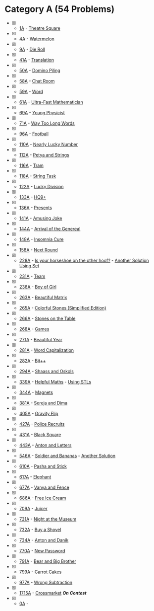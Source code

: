 # Category A (54 Problems) 

- [x] - [1A](https://codeforces.com/contest/1/problem/A) - [Theatre Square](https://github.com/ImtiazAhmedAkash/CodeForces/blob/main/A/1A.cpp)
- [x] - [4A](https://codeforces.com/contest/4/problem/A) - [Watermelon](https://github.com/ImtiazAhmedAkash/CodeForces/blob/main/A/4A.cpp)
- [x] - [9A](https://codeforces.com/contest/9/problem/A) - [Die Roll](https://github.com/ImtiazAhmedAkash/CodeForces/blob/main/A/9A.cpp)
- [x] - [41A](https://codeforces.com/contest/41/problem/A) - [Translation](https://github.com/ImtiazAhmedAkash/CodeForces/blob/main/A/41A.cpp)
- [x] - [50A](https://codeforces.com/contest/50/problem/A) - [Domino Piling](https://github.com/ImtiazAhmedAkash/CodeForces/blob/main/A/50A.cpp)
- [x] - [58A](https://codeforces.com/contest/58/problem/A) - [Chat Room](https://github.com/ImtiazAhmedAkash/CodeForces/blob/main/A/58A.cpp)
- [x] - [59A](https://codeforces.com/contest/59/problem/A) - [Word](https://github.com/ImtiazAhmedAkash/CodeForces/blob/main/A/59A.cpp)
- [x] - [61A](https://codeforces.com/contest/61/problem/A) - [Ultra-Fast Mathematician](https://github.com/ImtiazAhmedAkash/CodeForces/blob/main/A/61A.cpp)
- [x] - [69A](https://codeforces.com/contest/69/problem/A) - [Young Physicist](https://github.com/ImtiazAhmedAkash/CodeForces/blob/main/A/69A.cpp)
- [x] - [71A](https://codeforces.com/contest/71/problem/A) - [Way Too Long Words](https://github.com/ImtiazAhmedAkash/CodeForces/blob/main/A/71A.cpp)
- [x] - [96A](https://codeforces.com/contest/96/problem/A) - [Football](https://github.com/ImtiazAhmedAkash/CodeForces/blob/main/A/96A.cpp)
- [x] - [110A](https://codeforces.com/contest/110/problem/A) - [Nearly Lucky Number](https://github.com/ImtiazAhmedAkash/CodeForces/blob/main/A/110A.cpp)
- [x] - [112A](https://codeforces.com/contest/112/problem/A) - [Petya and Strings](https://github.com/ImtiazAhmedAkash/CodeForces/blob/main/A/112A.cpp)
- [x] - [116A](https://codeforces.com/contest/116/problem/A) - [Tram](https://github.com/ImtiazAhmedAkash/CodeForces/blob/main/A/116A.cpp)
- [x] - [118A](https://codeforces.com/contest/118/problem/A) - [String Task](https://github.com/ImtiazAhmedAkash/CodeForces/blob/main/A/118A.cpp)
- [x] - [122A](https://codeforces.com/contest/122/problem/A) - [Lucky Division](https://github.com/ImtiazAhmedAkash/CodeForces/blob/main/A/122A.cpp)
- [x] - [133A](https://codeforces.com/contest/133/problem/A) - [HQ9+](https://github.com/ImtiazAhmedAkash/CodeForces/blob/main/A/133A.cpp)
- [x] - [136A](https://codeforces.com/contest/136/problem/A) - [Presents](https://github.com/ImtiazAhmedAkash/CodeForces/blob/main/A/136A.cpp)
- [x] - [141A](https://codeforces.com/contest/141/problem/A) - [Amusing Joke](https://github.com/ImtiazAhmedAkash/CodeForces/blob/main/A/141A.cpp)
- [x] - [144A](https://codeforces.com/contest/144/problem/A) - [Arrival of the Genereal](https://github.com/ImtiazAhmedAkash/CodeForces/blob/main/A/144A.cpp)
- [x] - [148A](https://codeforces.com/contest/148/problem/A) - [Insomnia Cure](https://github.com/ImtiazAhmedAkash/CodeForces/blob/main/A/148A.cpp)
- [x] - [158A](https://codeforces.com/contest/158/problem/A) - [Next Round](https://github.com/ImtiazAhmedAkash/CodeForces/blob/main/A/158A.cpp)
- [x] - [228A](https://codeforces.com/contest/228/problem/A) - [Is your horseshoe on the other hoof?](https://github.com/ImtiazAhmedAkash/CodeForces/blob/main/A/228A.cpp) - [Another Solution Using Set](https://github.com/ImtiazAhmedAkash/CodeForces/blob/main/A/228A_1.cpp)
- [x] - [231A](https://codeforces.com/contest/231/problem/A) - [Team](https://github.com/ImtiazAhmedAkash/CodeForces/blob/main/A/231A.cpp)
- [x] - [236A](https://codeforces.com/contest/236/problem/A) - [Boy of Girl](https://github.com/ImtiazAhmedAkash/CodeForces/blob/main/A/236A.cpp)
- [x] - [263A](https://codeforces.com/contest/263/problem/A) - [Beautiful Matrix](https://github.com/ImtiazAhmedAkash/CodeForces/blob/main/A/263A.cpp)
- [x] - [265A](https://codeforces.com/contest/265/problem/A) - [Colorful Stones (Simplified Edition)](https://github.com/ImtiazAhmedAkash/CodeForces/blob/main/A/265A.cpp)
- [x] - [266A](https://codeforces.com/contest/266/problem/A) - [Stones on the Table](https://github.com/ImtiazAhmedAkash/CodeForces/blob/main/A/266A.cpp)
- [x] - [268A](https://codeforces.com/contest/268/problem/A) - [Games](https://github.com/ImtiazAhmedAkash/CodeForces/blob/main/A/268A.cpp)
- [x] - [271A](https://codeforces.com/contest/271/problem/A) - [Beautiful Year](https://github.com/ImtiazAhmedAkash/CodeForces/blob/main/A/271A.cpp)
- [x] - [281A](https://codeforces.com/contest/281/problem/A) - [Word Capitalization](https://github.com/ImtiazAhmedAkash/CodeForces/blob/main/A/281A.cpp)
- [x] - [282A](https://codeforces.com/contest/282/problem/A) - [Bit++](https://github.com/ImtiazAhmedAkash/CodeForces/blob/main/A/282A.cpp)
- [x] - [294A](https://codeforces.com/contest/294/problem/A) - [Shaass and Oskols](https://github.com/ImtiazAhmedAkash/CodeForces/blob/main/A/294A.cpp)
- [x] - [339A](https://codeforces.com/contest/339/problem/A) - [Helpful Maths](https://github.com/ImtiazAhmedAkash/CodeForces/blob/main/A/339A.cpp) - [Using STLs](https://github.com/ImtiazAhmedAkash/CodeForces/blob/main/A/339A_1.cpp)
- [x] - [344A](https://codeforces.com/contest/344/problem/A) - [Magnets](https://github.com/ImtiazAhmedAkash/CodeForces/blob/main/A/344A.cpp)
- [x] - [381A](https://codeforces.com/contest/381/problem/A) - [Sereja and Dima](https://github.com/ImtiazAhmedAkash/CodeForces/blob/main/A/381A.cpp)
- [x] - [405A](https://codeforces.com/contest/405/problem/A) - [Gravity Flip](https://github.com/ImtiazAhmedAkash/CodeForces/blob/main/A/405A.cpp)
- [x] - [427A](https://codeforces.com/contest/427/problem/A) - [Police Recruits](https://github.com/ImtiazAhmedAkash/CodeForces/blob/main/A/427A.cpp)
- [x] - [431A](https://codeforces.com/contest/431/problem/A) - [Black Square](https://github.com/ImtiazAhmedAkash/CodeForces/blob/main/A/431A.cpp)
- [x] - [443A](https://codeforces.com/contest/443/problem/A) - [Anton and Letters](https://github.com/ImtiazAhmedAkash/CodeForces/blob/main/A/443A.cpp)
- [x] - [546A](https://codeforces.com/contest/546/problem/A) - [Soldier and Bananas](https://github.com/ImtiazAhmedAkash/CodeForces/blob/main/A/546A.cpp) - [Another Solution](https://github.com/ImtiazAhmedAkash/CodeForces/blob/main/A/546A_1.cpp)
- [x] - [610A](https://codeforces.com/contest/610/problem/A) - [Pasha and Stick](https://github.com/ImtiazAhmedAkash/CodeForces/blob/main/A/610A.cpp)
- [x] - [617A](https://codeforces.com/contest/617/problem/A) - [Elephant](https://github.com/ImtiazAhmedAkash/CodeForces/blob/main/A/617A.cpp)
- [x] - [677A](https://codeforces.com/contest/677/problem/A) - [Vanya and Fence](https://github.com/ImtiazAhmedAkash/CodeForces/blob/main/A/677A.cpp)
- [x] - [686A](https://codeforces.com/contest/686/problem/A) - [Free Ice Cream](https://github.com/ImtiazAhmedAkash/CodeForces/blob/main/A/686A.cpp)
- [x] - [709A](https://codeforces.com/contest/709/problem/A) - [Juicer](https://github.com/ImtiazAhmedAkash/CodeForces/blob/main/A/709A.cpp)
- [x] - [731A](https://codeforces.com/contest/731/problem/A) - [Night at the Museum](https://github.com/ImtiazAhmedAkash/CodeForces/blob/main/A/731A.cpp)
- [x] - [732A](https://codeforces.com/contest/732/problem/A) - [Buy a Shovel](https://github.com/ImtiazAhmedAkash/CodeForces/blob/main/A/732A.cpp)
- [x] - [734A](https://codeforces.com/contest/734/problem/A) - [Anton and Danik](https://github.com/ImtiazAhmedAkash/CodeForces/blob/main/A/734A.cpp)
- [x] - [770A](https://codeforces.com/contest/770/problem/A) - [New Password](https://github.com/ImtiazAhmedAkash/CodeForces/blob/main/A/770A.cpp)
- [x] - [791A](https://codeforces.com/contest/791/problem/A) - [Bear and Big Brother](https://github.com/ImtiazAhmedAkash/CodeForces/blob/main/A/791A.cpp)
- [x] - [799A](https://codeforces.com/contest/799/problem/A) - [Carrot Cakes](https://github.com/ImtiazAhmedAkash/CodeForces/blob/main/A/799A.cpp)
- [x] - [977A](https://codeforces.com/contest/977/problem/A) - [Wrong Subtraction](https://github.com/ImtiazAhmedAkash/CodeForces/blob/main/A/977A.cpp)
- [x] - [1715A](https://codeforces.com/contest/1715/problem/A) - [Crossmarket](https://github.com/ImtiazAhmedAkash/CodeForces/blob/main/A/1715A.cpp) ***On Contest***

- [x] - [0A](https://codeforces.com/contest/0/problem/A) - [](https://github.com/ImtiazAhmedAkash/CodeForces/blob/main/A/0A.cpp)
